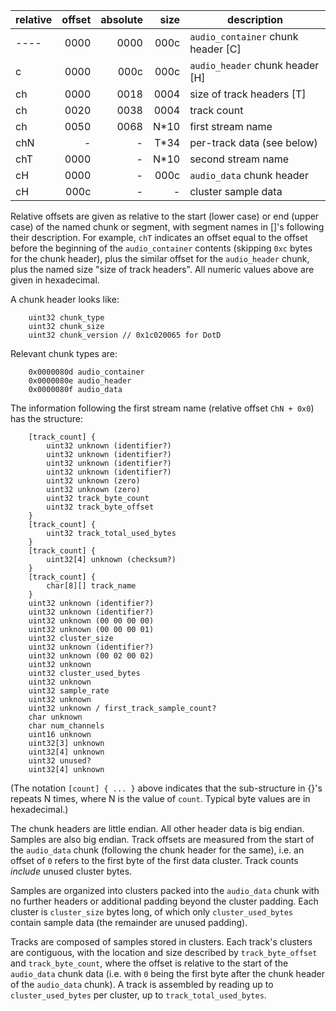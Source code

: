 | relative | offset | absolute | size | description
| :------- | -----: | -------: | ---: | --------------
| ----     | 0000   | 0000     | 000c | `audio_container` chunk header [C]
| c        | 0000   | 000c     | 000c | `audio_header` chunk header [H]
| ch       | 0000   | 0018     | 0004 | size of track headers [T]
| ch       | 0020   | 0038     | 0004 | track count
| ch       | 0050   | 0068     | N*10 | first stream name
| chN      | -      | -        | T*34 | per-track data (see below)
| chT      | 0000   | -        | N*10 | second stream name
| cH       | 0000   | -        | 000c | `audio_data` chunk header
| cH       | 000c   | -        | -    | cluster sample data

Relative offsets are given as relative to the start (lower case) or end (upper
case) of the named chunk or segment, with segment names in []'s following their
description. For example, `chT` indicates an offset equal to the offset before
the beginning of the `audio_container` contents (skipping `0xc` bytes for the
chunk header), plus the similar offset for the `audio_header` chunk, plus the
named size "size of track headers". All numeric values above are given in
hexadecimal.

A chunk header looks like:

```
    uint32 chunk_type
    uint32 chunk_size
    uint32 chunk_version // 0x1c020065 for DotD
```

Relevant chunk types are:

```
    0x0000080d audio_container
    0x0000080e audio_header
    0x0000080f audio_data
```

The information following the first stream name (relative offset `ChN + 0x0`)
has the structure:

```
    [track_count] {
        uint32 unknown (identifier?)
        uint32 unknown (identifier?)
        uint32 unknown (identifier?)
        uint32 unknown (identifier?)
        uint32 unknown (zero)
        uint32 unknown (zero)
        uint32 track_byte_count
        uint32 track_byte_offset
    }
    [track_count] {
        uint32 track_total_used_bytes
    }
    [track_count] {
        uint32[4] unknown (checksum?)
    }
    [track_count] {
        char[8][] track_name
    }
    uint32 unknown (identifier?)
    uint32 unknown (identifier?)
    uint32 unknown (00 00 00 00)
    uint32 unknown (00 00 00 01)
    uint32 cluster_size
    uint32 unknown (identifier?)
    uint32 unknown (00 02 00 02)
    uint32 unknown
    uint32 cluster_used_bytes
    uint32 unknown
    uint32 sample_rate
    uint32 unknown
    uint32 unknown / first_track_sample_count?
    char unknown
    char num_channels
    uint16 unknown
    uint32[3] unknown
    uint32[4] unknown
    uint32 unused?
    uint32[4] unknown
```

(The notation `[count] { ... }` above indicates that the sub-structure in {}'s
repeats N times, where N is the value of `count`. Typical byte values are in
hexadecimal.)

The chunk headers are little endian. All other header data is big endian.
Samples are also big endian. Track offsets are measured from the start of the
`audio_data` chunk (following the chunk header for the same), i.e. an offset of
`0` refers to the first byte of the first data cluster. Track counts *include*
unused cluster bytes.

Samples are organized into clusters packed into the `audio_data` chunk with no
further headers or additional padding beyond the cluster padding. Each cluster
is `cluster_size` bytes long, of which only `cluster_used_bytes` contain sample
data (the remainder are unused padding).

Tracks are composed of samples stored in clusters. Each track's clusters are
contiguous, with the location and size described by `track_byte_offset` and
`track_byte_count`, where the offset is relative to the start of the
`audio_data` chunk data (i.e. with `0` being the first byte after the chunk
header of the `audio_data` chunk). A track is assembled by reading up to
`cluster_used_bytes` per cluster, up to `track_total_used_bytes`.
